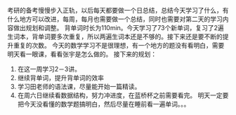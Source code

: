 考研的备考慢慢步入正轨，以后每天都要做一个日总结，总结今天学习了什么，有什么地方可以改进，每周，每月也需要做一个总结，同时也需要对第二天的学习内容做出规划和调整。
背单词时长为110min。今天学习了73个新单词，复习了2遍生词本，背单词要多次重复，所以两遍生词本还是不够的。接下来还是要不断的提升重复的次数。
今天的数学学习不是很理想，有一个地方的题没有看明白，需要明天看一眼课，看看张宇是怎么做的。
接下来的规划：
1. 在这一周学习2－3讲。
2. 继续背单词，提升背单词的效率
3. 学习田老师的语法课，尽量能开始一篇精读。
4. 在周六日继续看数据结构，努力冲进度，在蓝桥杯之前需要看完。
明天一定要把今天没看懂的数学题搞明白，然后尽量在睡前看一遍单词。。。